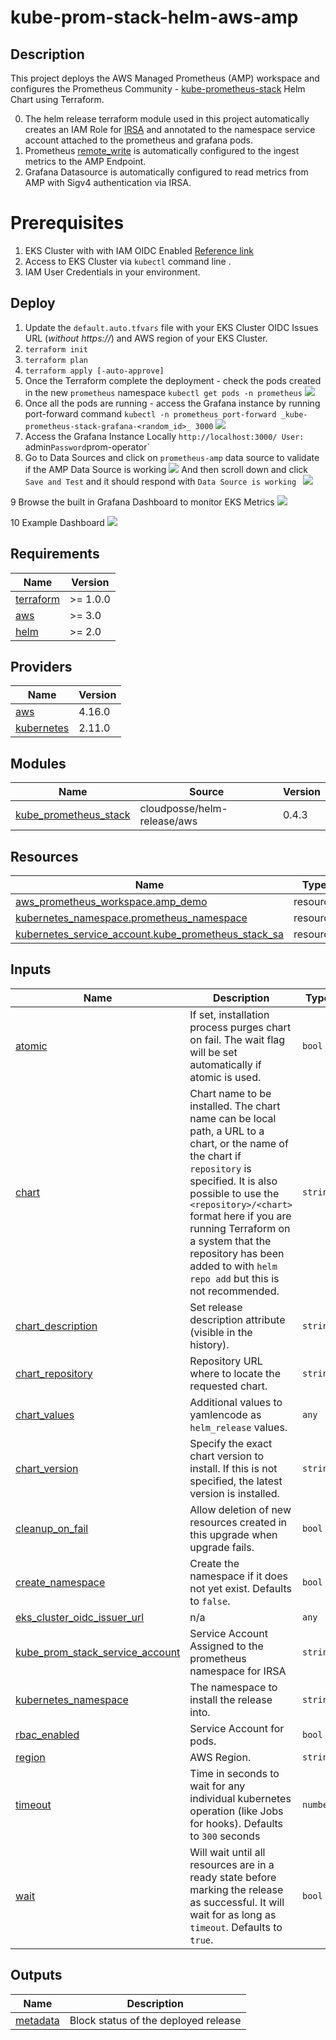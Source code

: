 # kube-prom-stack-helm-aws-amp

## Description
This project deploys the AWS Managed Prometheus (AMP) workspace and configures the Prometheus Community - [kube-prometheus-stack](https://github.com/prometheus-community/helm-charts/tree/main/charts/kube-prometheus-stack) Helm Chart using Terraform.

0. The helm release terraform module used in this project automatically creates an IAM Role for [IRSA](https://docs.aws.amazon.com/eks/latest/userguide/iam-roles-for-service-accounts.html) and annotated to the namespace service account attached to the prometheus and grafana pods.
1. Prometheus [remote_write](https://prometheus.io/docs/prometheus/latest/configuration/configuration/#remote_write)  is automatically configured to the ingest metrics to the AMP Endpoint. 
1. Grafana Datasource is automatically configured to read metrics from AMP with Sigv4 authentication via IRSA.



# Prerequisites

1. EKS Cluster with with IAM OIDC Enabled [Reference link](https://docs.aws.amazon.com/eks/latest/userguide/enable-iam-roles-for-service-accounts.html)
2. Access to EKS Cluster via `kubectl` command line .
3. IAM User Credentials in your environment.

## Deploy
1. Update the `default.auto.tfvars` file with your EKS Cluster OIDC Issues URL (_without https://_) and AWS region of your EKS Cluster.
2. `terraform init`
3. `terraform plan`
4. `terraform apply [-auto-approve]`
5. Once the Terraform complete the deployment - check the pods created in the new `prometheus` namespace `kubectl get pods -n prometheus`
![](https://raw.githubusercontent.com/msharma24/kube-prom-stack-helm-aws-amp/main/img/get-pods.png)
6. Once all the pods are running - access the Grafana instance by running port-forward command `kubectl -n prometheus port-forward _kube-prometheus-stack-grafana-<random_id>_ 3000`
![](https://raw.githubusercontent.com/msharma24/kube-prom-stack-helm-aws-amp/main/img/k-port-forward.png)
7. Access the Grafana Instance Locally `http://localhost:3000/ User: `admin` Password `prom-operator`
8. Go to Data Sources  and click on `prometheus-amp` data source to validate if the AMP Data Source is working 
![](https://raw.githubusercontent.com/msharma24/kube-prom-stack-helm-aws-amp/main/img/datasource.png)
And then scroll down and click `Save and Test` and it should respond with `Data Source is working `
![](https://raw.githubusercontent.com/msharma24/kube-prom-stack-helm-aws-amp/main/img/datasource-test.png)

9 Browse the built in Grafana Dashboard to monitor EKS Metrics
![](https://raw.githubusercontent.com/msharma24/kube-prom-stack-helm-aws-amp/main/img/grafana-dashboards.png)

10 Example Dashboard
![](https://raw.githubusercontent.com/msharma24/kube-prom-stack-helm-aws-amp/main/img/example-dashboard.png)

## Requirements

| Name | Version |
|------|---------|
| <a name="requirement_terraform"></a> [terraform](#requirement\_terraform) | >= 1.0.0 |
| <a name="requirement_aws"></a> [aws](#requirement\_aws) | >= 3.0 |
| <a name="requirement_helm"></a> [helm](#requirement\_helm) | >= 2.0 |

## Providers

| Name | Version |
|------|---------|
| <a name="provider_aws"></a> [aws](#provider\_aws) | 4.16.0 |
| <a name="provider_kubernetes"></a> [kubernetes](#provider\_kubernetes) | 2.11.0 |

## Modules

| Name | Source | Version |
|------|--------|---------|
| <a name="module_kube_prometheus_stack"></a> [kube\_prometheus\_stack](#module\_kube\_prometheus\_stack) | cloudposse/helm-release/aws | 0.4.3 |

## Resources

| Name | Type |
|------|------|
| [aws_prometheus_workspace.amp_demo](https://registry.terraform.io/providers/hashicorp/aws/latest/docs/resources/prometheus_workspace) | resource |
| [kubernetes_namespace.prometheus_namespace](https://registry.terraform.io/providers/hashicorp/kubernetes/latest/docs/resources/namespace) | resource |
| [kubernetes_service_account.kube_prometheus_stack_sa](https://registry.terraform.io/providers/hashicorp/kubernetes/latest/docs/resources/service_account) | resource |

## Inputs

| Name | Description | Type | Default | Required |
|------|-------------|------|---------|:--------:|
| <a name="input_atomic"></a> [atomic](#input\_atomic) | If set, installation process purges chart on fail. The wait flag will be set automatically if atomic is used. | `bool` | `true` | no |
| <a name="input_chart"></a> [chart](#input\_chart) | Chart name to be installed. The chart name can be local path, a URL to a chart, or the name of the chart if `repository` is specified. It is also possible to use the `<repository>/<chart>` format here if you are running Terraform on a system that the repository has been added to with `helm repo add` but this is not recommended. | `string` | n/a | yes |
| <a name="input_chart_description"></a> [chart\_description](#input\_chart\_description) | Set release description attribute (visible in the history). | `string` | `null` | no |
| <a name="input_chart_repository"></a> [chart\_repository](#input\_chart\_repository) | Repository URL where to locate the requested chart. | `string` | n/a | yes |
| <a name="input_chart_values"></a> [chart\_values](#input\_chart\_values) | Additional values to yamlencode as `helm_release` values. | `any` | `{}` | no |
| <a name="input_chart_version"></a> [chart\_version](#input\_chart\_version) | Specify the exact chart version to install. If this is not specified, the latest version is installed. | `string` | `null` | no |
| <a name="input_cleanup_on_fail"></a> [cleanup\_on\_fail](#input\_cleanup\_on\_fail) | Allow deletion of new resources created in this upgrade when upgrade fails. | `bool` | `true` | no |
| <a name="input_create_namespace"></a> [create\_namespace](#input\_create\_namespace) | Create the namespace if it does not yet exist. Defaults to `false`. | `bool` | `null` | no |
| <a name="input_eks_cluster_oidc_issuer_url"></a> [eks\_cluster\_oidc\_issuer\_url](#input\_eks\_cluster\_oidc\_issuer\_url) | n/a | `any` | n/a | yes |
| <a name="input_kube_prom_stack_service_account"></a> [kube\_prom\_stack\_service\_account](#input\_kube\_prom\_stack\_service\_account) | Service Account Assigned to the prometheus namespace for IRSA | `string` | n/a | yes |
| <a name="input_kubernetes_namespace"></a> [kubernetes\_namespace](#input\_kubernetes\_namespace) | The namespace to install the release into. | `string` | n/a | yes |
| <a name="input_rbac_enabled"></a> [rbac\_enabled](#input\_rbac\_enabled) | Service Account for pods. | `bool` | `true` | no |
| <a name="input_region"></a> [region](#input\_region) | AWS Region. | `string` | n/a | yes |
| <a name="input_timeout"></a> [timeout](#input\_timeout) | Time in seconds to wait for any individual kubernetes operation (like Jobs for hooks). Defaults to `300` seconds | `number` | `null` | no |
| <a name="input_wait"></a> [wait](#input\_wait) | Will wait until all resources are in a ready state before marking the release as successful. It will wait for as long as `timeout`. Defaults to `true`. | `bool` | `null` | no |

## Outputs

| Name | Description |
|------|-------------|
| <a name="output_metadata"></a> [metadata](#output\_metadata) | Block status of the deployed release |
